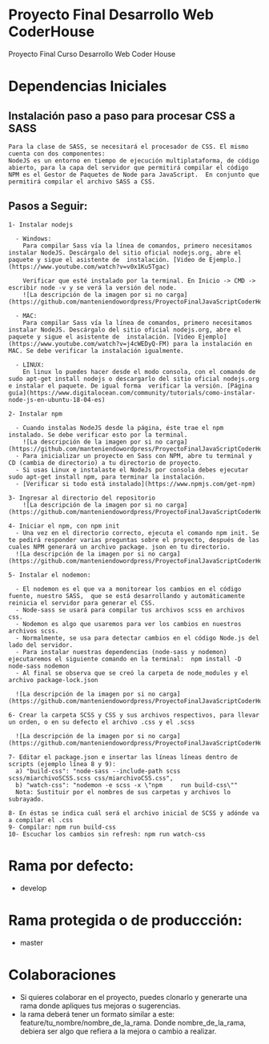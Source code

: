 # Proyecto Final Desarrollo Web CoderHouse
Proyecto Final Curso Desarrollo Web Coder House

# Dependencias Iniciales
 ## Instalación paso a paso para procesar CSS a SASS
    Para la clase de SASS, se necesitará el procesador de CSS. El mismo cuenta con dos componentes:
    NodeJS es un entorno en tiempo de ejecución multiplataforma, de código abierto, para la capa del servidor que permitirá compilar el código
    NPM es el Gestor de Paquetes de Node para JavaScript.  En conjunto que permitirá compilar el archivo SASS a CSS.

  ## Pasos a Seguir:

    1- Instalar nodejs

      - Windows: 
        Para compilar Sass vía la línea de comandos, primero necesitamos instalar NodeJS. Descárgalo del sitio oficial nodejs.org, abre el paquete y sigue el asistente de  instalación. [Video de Ejemplo.](https://www.youtube.com/watch?v=v0x1Ku5Tgac)

        Verificar que esté instalado por la terminal. En Inicio -> CMD -> escribir node -v y se verá la versión del node.
        ![La descripción de la imagen por si no carga](https://github.com/manteniendowordpress/ProyectoFinalJavaScriptCoderHouse/blob/develop/images/readme/imagen01.png)

      - MAC:
  	    Para compilar Sass vía la línea de comandos, primero necesitamos instalar NodeJS. Descárgalo del sitio oficial nodejs.org, abre el paquete y sigue el asistente de  instalación. [Video Ejemplo](https://www.youtube.com/watch?v=j4cWEDyQ-FM) para la instalación en MAC. Se debe verificar la instalación igualmente.

      - LINUX:
  	    En linux lo puedes hacer desde el modo consola, con el comando de sudo apt-get install nodejs o descargarlo del sitio oficial nodejs.org e instalar el paquete. De igual forma  verificar la versión. [Página guía](https://www.digitalocean.com/community/tutorials/como-instalar-node-js-en-ubuntu-18-04-es)

    2- Instalar npm

      - Cuando instalas NodeJS desde la página, éste trae el npm instalado. Se debe verificar esto por la terminal.
        ![La descripción de la imagen por si no carga](https://github.com/manteniendowordpress/ProyectoFinalJavaScriptCoderHouse/blob/develop/images/readme/imagen02.png)
      - Para inicializar un proyecto en Sass con NPM, abre tu terminal y CD (cambia de directorio) a tu directorio de proyecto. 
      - Si usas Linux e instalaste el NodeJs por consola debes ejecutar sudo apt-get install npm, para terminar la instalación.
      - [Verificar si todo está instalado](https://www.npmjs.com/get-npm)
      
    3- Ingresar al directorio del repositorio
        ![La descripción de la imagen por si no carga](https://github.com/manteniendowordpress/ProyectoFinalJavaScriptCoderHouse/blob/develop/images/readme/imagen03.png)
      
    4- Iniciar el npm, con npm init
      - Una vez en el directorio correcto, ejecuta el comando npm init. Se te pedirá responder varias preguntas sobre el proyecto, después de las cuales NPM generará un archivo package. json en tu directorio.
      ![La descripción de la imagen por si no carga](https://github.com/manteniendowordpress/ProyectoFinalJavaScriptCoderHouse/blob/develop/images/readme/imagen04.mov)

    5- Instalar el nodemon:

      - El nodemon es el que va a monitorear los cambios en el código fuente, nuestro SASS,  que se está desarrollando y automáticamente reinicia el servidor para generar el CSS.  
      - Node-sass se usará para compilar tus archivos scss en archivos css. 
      - Nodemon es algo que usaremos para ver los cambios en nuestros archivos scss. 
      - Normalmente, se usa para detectar cambios en el código Node.js del lado del servidor.
      - Para instalar nuestras dependencias (node-sass y nodemon) ejecutaremos el siguiente comando en la terminal:  npm install -D node-sass nodemon
      - Al final se observa que se creó la carpeta de node_modules y el archivo package-lock.json

      ![La descripción de la imagen por si no carga](https://github.com/manteniendowordpress/ProyectoFinalJavaScriptCoderHouse/blob/develop/images/readme/imagen05.mov)

    6- Crear la carpeta SCSS y CSS y sus archivos respectivos, para llevar un orden, o en su defecto el archivo .css y el .scss

      ![La descripción de la imagen por si no carga](https://github.com/manteniendowordpress/ProyectoFinalJavaScriptCoderHouse/blob/develop/images/readme/imagen06.png)

    7- Editar el package.json e insertar las líneas líneas dentro de scripts (ejemplo línea 8 y 9):
      a) "build-css": "node-sass --include-path scss scss/miarchivoSCSS.scss css/miarchivoCSS.css",
      b) "watch-css": "nodemon -e scss -x \"npm 	run build-css\""
      Nota: Sustituir por el nombres de sus carpetas y archivos lo subrayado.
      
    8- En éstas se indica cuál será el archivo inicial de SCSS y adónde va a compilar el .css
    9- Compilar: npm run build-css
    10- Escuchar los cambios sin refresh: npm run watch-css
# Rama por defecto:
  - develop
# Rama protegida o de produccción:
  - master
# Colaboraciones
  - Si quieres colaborar en el proyecto, puedes clonarlo y generarte una rama donde apliques tus mejoras o sugerencias.
  - la rama deberá tener un formato similar a este: feature/tu_nombre/nombre_de_la_rama. Donde nombre_de_la_rama, debiera ser algo que refiera a la mejora o cambio a realizar.

